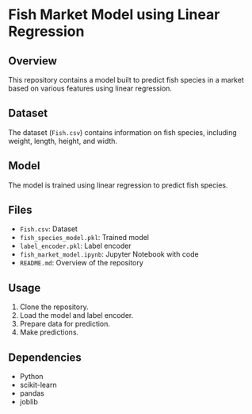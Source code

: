 # Fish Market Model using Linear Regression

## Overview
This repository contains a model built to predict fish species in a market based on various features using linear regression.

## Dataset
The dataset (`Fish.csv`) contains information on fish species, including weight, length, height, and width.

## Model
The model is trained using linear regression to predict fish species.

## Files
- `Fish.csv`: Dataset
- `fish_species_model.pkl`: Trained model
- `label_encoder.pkl`: Label encoder
- `fish_market_model.ipynb`: Jupyter Notebook with code
- `README.md`: Overview of the repository

## Usage
1. Clone the repository.
2. Load the model and label encoder.
3. Prepare data for prediction.
4. Make predictions.

## Dependencies
- Python 
- scikit-learn
- pandas
- joblib

